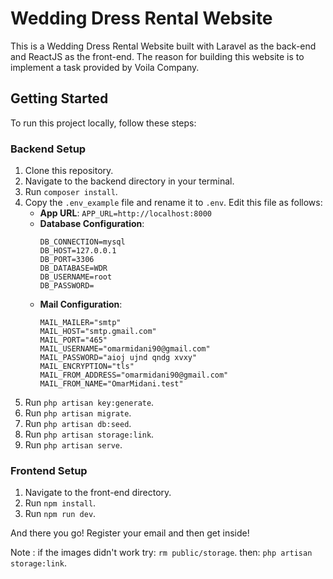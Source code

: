 # Wedding Dress Rental Website

This is a Wedding Dress Rental Website built with Laravel as the back-end and ReactJS as the front-end. The reason for building this website is to implement a task provided by Voila Company.

## Getting Started

To run this project locally, follow these steps:

### Backend Setup

1. Clone this repository.
2. Navigate to the backend directory in your terminal.
3. Run `composer install`.
4. Copy the `.env_example` file and rename it to `.env`. Edit this file as follows:
   - **App URL**: `APP_URL=http://localhost:8000`
   - **Database Configuration**:
     ```env
     DB_CONNECTION=mysql
     DB_HOST=127.0.0.1
     DB_PORT=3306
     DB_DATABASE=WDR
     DB_USERNAME=root
     DB_PASSWORD=
     ```
   - **Mail Configuration**:
     ```env
     MAIL_MAILER="smtp"
     MAIL_HOST="smtp.gmail.com"
     MAIL_PORT="465"
     MAIL_USERNAME="omarmidani90@gmail.com"
     MAIL_PASSWORD="aioj ujnd qndg xvxy"
     MAIL_ENCRYPTION="tls"
     MAIL_FROM_ADDRESS="omarmidani90@gmail.com"
     MAIL_FROM_NAME="OmarMidani.test"
     ```
5. Run `php artisan key:generate`.
6. Run `php artisan migrate`.
7. Run `php artisan db:seed`.
8. Run `php artisan storage:link`.
9. Run `php artisan serve`.

### Frontend Setup

1. Navigate to the front-end directory.
2. Run `npm install`.
3. Run `npm run dev`.

And there you go! Register your email and then get inside!

Note : if the images didn't work try:
`rm public/storage`.
then:
 `php artisan storage:link`.

